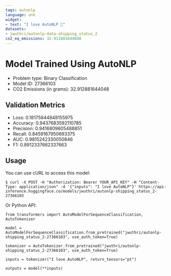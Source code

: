 ```yaml
---
tags: autonlp
language: unk
widget:
- text: "I love AutoNLP 🤗"
datasets:
- jwuthri/autonlp-data-shipping_status_2
co2_eq_emissions: 32.912881644048
---
```


# Model Trained Using AutoNLP

- Problem type: Binary Classification
- Model ID: 27366103
- CO2 Emissions (in grams): 32.912881644048

## Validation Metrics

- Loss: 0.18175844848155975
- Accuracy: 0.9437683592110785
- Precision: 0.9416809605488851
- Recall: 0.8459167950693375
- AUC: 0.9815242330050846
- F1: 0.8912337662337663

## Usage

You can use cURL to access this model:

```
$ curl -X POST -H "Authorization: Bearer YOUR_API_KEY" -H "Content-Type: application/json" -d '{"inputs": "I love AutoNLP"}' https://api-inference.huggingface.co/models/jwuthri/autonlp-shipping_status_2-27366103
```

Or Python API:

```
from transformers import AutoModelForSequenceClassification, AutoTokenizer

model = AutoModelForSequenceClassification.from_pretrained("jwuthri/autonlp-shipping_status_2-27366103", use_auth_token=True)

tokenizer = AutoTokenizer.from_pretrained("jwuthri/autonlp-shipping_status_2-27366103", use_auth_token=True)

inputs = tokenizer("I love AutoNLP", return_tensors="pt")

outputs = model(**inputs)
```